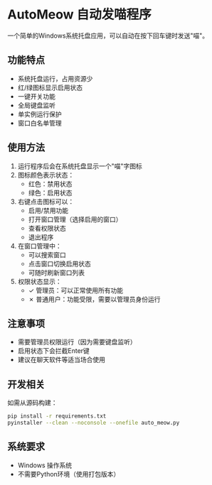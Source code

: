 # AutoMeow 自动发喵程序

一个简单的Windows系统托盘应用，可以自动在按下回车键时发送"喵"。

## 功能特点

- 系统托盘运行，占用资源少
- 红/绿图标显示启用状态
- 一键开关功能
- 全局键盘监听
- 单实例运行保护
- 窗口白名单管理

## 使用方法

1. 运行程序后会在系统托盘显示一个"喵"字图标
2. 图标颜色表示状态：
   - 红色：禁用状态
   - 绿色：启用状态
3. 右键点击图标可以：
   - 启用/禁用功能
   - 打开窗口管理（选择启用的窗口）
   - 查看权限状态
   - 退出程序
4. 在窗口管理中：
   - 可以搜索窗口
   - 点击窗口切换启用状态
   - 可随时刷新窗口列表
5. 权限状态显示：
   - ✓ 管理员：可以正常使用所有功能
   - ✗ 普通用户：功能受限，需要以管理员身份运行

## 注意事项

- 需要管理员权限运行（因为需要键盘监听）
- 启用状态下会拦截Enter键
- 建议在聊天软件等适当场合使用

## 开发相关

如需从源码构建：

```bash
pip install -r requirements.txt
pyinstaller --clean --noconsole --onefile auto_meow.py
```

## 系统要求

- Windows 操作系统
- 不需要Python环境（使用打包版本）